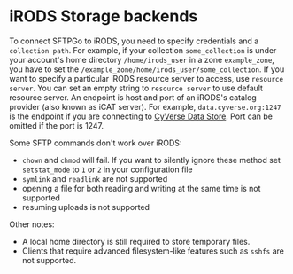 # iRODS Storage backends

To connect SFTPGo to iRODS, you need to specify credentials and a `collection path`. For example, if your collection `some_collection` is under your account's home directory `/home/irods_user` in a zone `example_zone`, you have to set the `/example_zone/home/irods_user/some_collection`. If you want to specify a particular iRODS resource server to access, use `resource server`. You can set an empty string to `resource server` to use default resource server. An endpoint is host and port of an iRODS's catalog provider (also known as iCAT server). For example, `data.cyverse.org:1247` is the endpoint if you are connecting to [CyVerse Data Store](https://data.cyverse.org). Port can be omitted if the port is 1247.

Some SFTP commands don't work over iRODS:

- `chown` and `chmod` will fail. If you want to silently ignore these method set `setstat_mode` to `1` or `2` in your configuration file
- `symlink` and `readlink` are not supported
- opening a file for both reading and writing at the same time is not supported
- resuming uploads is not supported

Other notes:

- A local home directory is still required to store temporary files.
- Clients that require advanced filesystem-like features such as `sshfs` are not supported.
